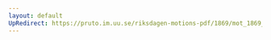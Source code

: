```yaml
---
layout: default
UpRedirect: https://pruto.im.uu.se/riksdagen-motions-pdf/1869/mot_1869__ak__70/mot_1869__ak__70-003.pdf
---
```


